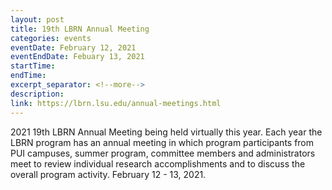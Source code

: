 ```yaml
---
layout: post
title: 19th LBRN Annual Meeting
categories: events
eventDate: February 12, 2021
eventEndDate: Febuary 13, 2021
startTime:
endTime:
excerpt_separator: <!--more-->
description:
link: https://lbrn.lsu.edu/annual-meetings.html
---
```

2021 19th LBRN Annual Meeting being held virtually this year. <!--more-->Each year the LBRN program has an annual meeting in which program participants from PUI campuses, summer program, committee members and administrators meet to review individual research accomplishments and to discuss the overall program activity. February 12 - 13, 2021.
